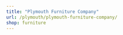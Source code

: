 ```yaml
---
title: "Plymouth Furniture Company"
url: /plymouth/plymouth-furniture-company/
shop: furniture
---
```

